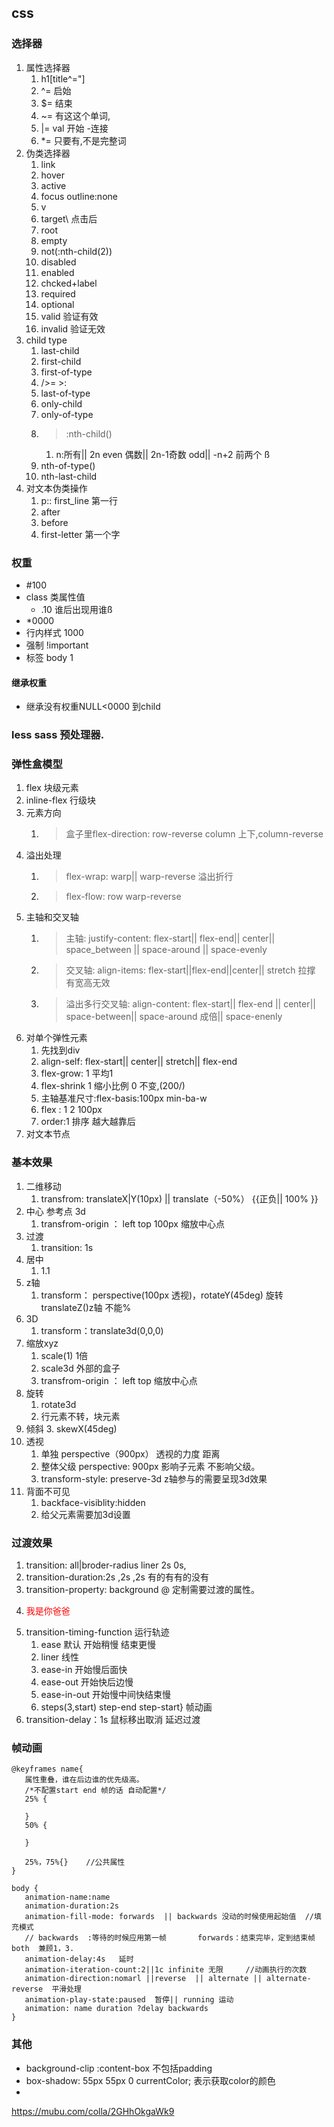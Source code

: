 ##  css

### 选择器

1. 属性选择器
   1. h1[title^="]
   2. ^=  启始
   3. $=  结束
   4. ~=  有这这个单词,
   5. |=  val 开始 -连接
   6. *=  只要有,不是完整词
2. 伪类选择器
   1. link
   2. hover
   3. active
   4. focus  outline:none
   5. v
   6. target\  点击后
   7. root
   8. empty
   9. not(:nth-child(2))
   10. disabled
   11. enabled
   12. chcked+label
   13. required
   14. optional
   15. valid 验证有效
   16. invalid  验证无效
3. child  type
   1. last-child
   2. first-child
   3. first-of-type
   4. />=  >:
   5. last-of-type
   6. only-child
   7. only-of-type
   8. >:nth-child()  
      1. n:所有|| 2n even 偶数|| 2n-1奇数 odd|| -n+2 前两个 ß
   9.  nth-of-type()
   10. nth-last-child  
4.  对文本伪类操作
    1.  p:: first_line 第一行
    2.  after 
    3.  before
    4.  first-letter 第一个字

###  权重
* #100
* class 类属性值
  * .10   谁后出现用谁ß
* *0000
*  行内样式 1000
*  强制  !important
*  标签 body 1
#### 继承权重
* 继承没有权重NULL<0000 到child
  
### less  sass  预处理器. 

### 弹性盒模型
1. flex 块级元素
2. inline-flex   行级块
3. 元素方向
   1. >  盒子里flex-direction: row-reverse  column 上下,column-reverse
4. 溢出处理
   1. > flex-wrap: warp|| warp-reverse  溢出折行
   2. > flex-flow: row warp-reverse
5. 主轴和交叉轴
   1. > 主轴: justify-content: flex-start|| flex-end|| center|| space_between || space-around || space-evenly
   2. > 交叉轴: align-items: flex-start||flex-end||center|| stretch 拉撑  有宽高无效
   3. > 溢出多行交叉轴: align-content: flex-start|| flex-end || center|| space-between|| space-around  成倍||  space-enenly 
6. 对单个弹性元素
   1. 先找到div
   2. align-self: flex-start|| center|| stretch|| flex-end
   3. flex-grow: 1 平均1
   4. flex-shrink 1  缩小比例  0 不变,(200/)
   5. 主轴基准尺寸:flex-basis:100px    min-ba-w
   6. flex : 1 2 100px
   7. order:1   排序  越大越靠后
7. 对文本节点


### 基本效果

1. 二维移动
   1. transfrom: translateX|Y(10px) || translate（-50%）   {{正负|| 100% }}
2. 中心  参考点 3d
      1. transfrom-origin ： left top 100px 缩放中心点
3. 过渡
   1. transition: 1s
4. 居中
   1. 1.1
5. z轴
   1. transform： perspective(100px  透视)，rotateY(45deg)  旋转 translateZ()z轴 不能%
6. 3D
   1. transform：translate3d(0,0,0)
7. 缩放xyz
   1. scale(1) 1倍
   2. scale3d 外部的盒子
   3. transfrom-origin ： left top  缩放中心点
8. 旋转
   1. rotate3d
   2. 行元素不转，块元素
9. 倾斜
   3. skewX(45deg) 
10. 透视
    1.  单独 perspective（900px） 透视的力度 距离
    2. 整体父级 perspective: 900px  影响子元素 不影响父级。
    3. transform-style: preserve-3d   z轴参与的需要呈现3d效果
11. 背面不可见
    1.  backface-visiblity:hidden
    2.  给父元素需要加3d设置


### 过渡效果
1. transition: all|broder-radius liner 2s 0s,  
2. transition-duration:2s ,2s ,2s  有的有有的没有
3. transition-property: background   @ 定制需要过渡的属性。
4. <p style="color : red">我是你爸爸</p>
5. transition-timing-function  运行轨迹 
   1. ease 默认 开始稍慢 结束更慢
   2. liner   线性
   3. ease-in  开始慢后面快
   4. ease-out 开始快后边慢
   5. ease-in-out  开始慢中间快结束慢
   6. steps(3,start)  step-end step-start}  帧动画
6. transition-delay：1s   鼠标移出取消 延迟过渡

### 帧动画
```
@keyframes name{
   属性重叠，谁在后边谁的优先级高。
   /*不配置start end 帧的话 自动配置*/
   25% {

   }
   50% {

   }

   25%，75%{}    //公共属性
}

body {
   animation-name:name
   animation-duration:2s
   animation-fill-mode: forwards  || backwards 没动的时候使用起始值  //填充模式
   // backwards  :等待的时候应用第一帧       forwards：结束完毕，定到结束帧   both  兼顾1，3.
   animation-delay:4s   延时
   animation-iteration-count:2||1c infinite 无限     //动画执行的次数
   animation-direction:nomarl ||reverse  || alternate || alternate-reverse  平滑处理
   animation-play-state:paused  暂停|| running 运动
   animation: name duration ?delay backwards 
}

```
### 其他
* background-clip :content-box  不包括padding
* box-shadow: 55px 55px 0 currentColor; 表示获取color的颜色
* 
https://mubu.com/colla/2GHhOkgaWk9